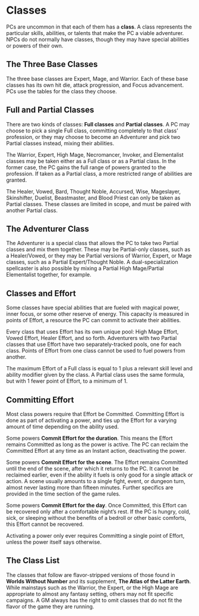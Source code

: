 # Classes

PCs are uncommon in that each of them has a **class**. A class represents
the particular skills, abilities, or talents that make the PC a viable
adventurer. NPCs do not normally have classes, though they may
have special abilities or powers of their own.

## The Three Base Classes

The three base classes are Expert, Mage, and Warrior. Each of these
base classes has its own hit die, attack progression, and Focus advancement. PCs use the tables for the class they choose.

## Full and Partial Classes

There are two kinds of classes: **Full classes** and **Partial classes**. A
PC may choose to pick a single Full class, committing completely to
that class’ profession, or they may choose to become an Adventurer
and pick two Partial classes instead, mixing their abilities.

The Warrior, Expert, High Mage, Necromancer, Invoker, and
Elementalist classes may be taken either as a Full class or as a Partial
class. In the former case, the PC gains the full range of powers granted
to the profession. If taken as a Partial class, a more restricted range
of abilities are granted.

The Healer, Vowed, Bard, Thought Noble, Accursed, Wise, Mageslayer, Skinshifter, Duelist, Beastmaster, and Blood Priest can only
be taken as Partial classes. These classes are limited in scope, and
must be paired with another Partial class.

## The Adventurer Class

The Adventurer is a special class that allows the PC to take two Partial
classes and mix them together. These may be Partial-only classes,
such as a Healer/Vowed, or they may be Partial versions of Warrior,
Expert, or Mage classes, such as a Partial Expert/Thought Noble.
A dual-specialization spellcaster is also possible by mixing a Partial
High Mage/Partial Elementalist together, for example.

## Classes and Effort

Some classes have special abilities that are fueled with magical
power, inner focus, or some other reserve of energy. This capacity
is measured in points of Effort, a resource the PC can commit to
activate their abilities.

Every class that uses Effort has its own unique pool: High Mage
Effort, Vowed Effort, Healer Effort, and so forth. Adventurers with two
Partial classes that use Effort have two separately-tracked pools, one
for each class. Points of Effort from one class cannot be used to fuel
powers from another.

The maximum Effort of a Full class is equal to 1 plus a relevant
skill level and ability modifier given by the class. A Partial class uses
the same formula, but with 1 fewer point of Effort, to a minimum of 1.

## Committing Effort

Most class powers require that Effort be Committed. Committing
Effort is done as part of activating a power, and ties up the Effort for
a varying amount of time depending on the ability used.

Some powers **Commit Effort for the duration**. This means the
Effort remains Committed as long as the power is active. The PC
can reclaim the Committed Effort at any time as an Instant action,
deactivating the power.

Some powers **Commit Effort for the scene**. The Effort remains
Committed until the end of the scene, after which it returns to the PC.
It cannot be reclaimed earlier, even if the ability it fuels is only good
for a single attack or action. A scene usually amounts to a single fight,
event, or dungeon turn, almost never lasting more than fifteen minutes.
Further specifics are provided in the time section of the game rules.

Some powers **Commit Effort for the day**. Once Committed, this
Effort can be recovered only after a comfortable night’s rest. If the PC
is hungry, cold, sick, or sleeping without the benefits of a bedroll or
other basic comforts, this Effort cannot be recovered.

Activating a power only ever requires Committing a single point
of Effort, unless the power itself says otherwise.

## The Class List

The classes that follow are flavor-stripped versions of those found in **Worlds Without Number** and its supplement, **The Atlas of the Latter Earth**. While mainstays such as the Warrior, the Expert, or the High Mage are appropriate to almost any fantasy setting, others may not fit specific campaigns. A GM always has the right to omit classes that do not fit the flavor of the game they are running.

